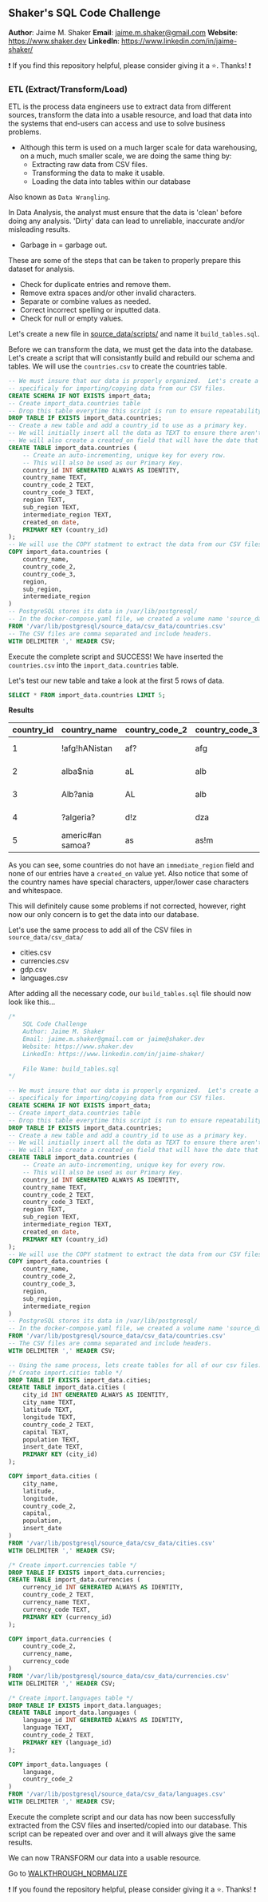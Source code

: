 ## Shaker's SQL Code Challenge

**Author**: Jaime M. Shaker
**Email**: jaime.m.shaker@gmail.com
**Website**: https://www.shaker.dev
**LinkedIn**: https://www.linkedin.com/in/jaime-shaker/ 

:exclamation: If you find this repository helpful, please consider giving it a :star:. Thanks! :exclamation:

### ETL (Extract/Transform/Load)

ETL is the process data engineers use to extract data from different sources, transform the data into a usable resource, and load that data into the systems that end-users can access and use to solve business problems.  
* Although this term is used on a much larger scale for data warehousing, on a much, much smaller scale, we are doing the same thing by:
	* Extracting raw data from CSV files.
	* Transforming the data to make it usable.
	* Loading the data into tables within our database

Also known as `Data Wrangling`.

In Data Analysis, the analyst must ensure that the data is 'clean' before doing any analysis. 'Dirty' data can lead to unreliable, inaccurate and/or misleading results.

* Garbage in = garbage out.

These are some of the steps that can be taken to properly prepare this dataset for analysis.

* Check for duplicate entries and remove them.
* Remove extra spaces and/or other invalid characters.
* Separate or combine values as needed.
* Correct incorrect spelling or inputted data.
* Check for null or empty values.

Let's create a new file in [source_data/scripts/](../source_data/scripts/) and name it `build_tables.sql`.

Before we can transform the data, we must get the data into the database.  Let's create a script that will consistantly build and rebuild our schema and tables.  We will use the `countries.csv` to create the countries table.

```sql
-- We must insure that our data is properly organized.  Let's create a schema
-- specificaly for importing/copying data from our CSV files.
CREATE SCHEMA IF NOT EXISTS import_data;
-- Create import_data.countries table
-- Drop this table everytime this script is run to ensure repeatability.
DROP TABLE IF EXISTS import_data.countries;
-- Create a new table and add a country_id to use as a primary key.
-- We will initially insert all the data as TEXT to ensure there aren't any errors during the COPY.
-- We will also create a created_on field that will have the date that the table was created.
CREATE TABLE import_data.countries (
	-- Create an auto-incrementing, unique key for every row.  
	-- This will also be used as our Primary Key.
	country_id INT GENERATED ALWAYS AS IDENTITY,
	country_name TEXT,
	country_code_2 TEXT,
	country_code_3 TEXT,
	region TEXT,
	sub_region TEXT,
	intermediate_region TEXT,
	created_on date,
	PRIMARY KEY (country_id)
);
-- We will use the COPY statment to extract the data from our CSV files.
COPY import_data.countries (
	country_name,
	country_code_2,
	country_code_3,
	region,
	sub_region,
	intermediate_region
)
-- PostgreSQL stores its data in /var/lib/postgresql/
-- In the docker-compose.yaml file, we created a volume name 'source_data/' that our container can access.
FROM '/var/lib/postgresql/source_data/csv_data/countries.csv'
-- The CSV files are comma separated and include headers.
WITH DELIMITER ',' HEADER CSV;
```
Execute the complete script and SUCCESS!  We have inserted the `countries.csv` into the `import_data.countries` table.

Let's test our new table and take a look at the first 5 rows of data.

```sql
SELECT * FROM import_data.countries LIMIT 5;
```
**Results**

country_id|country_name    |country_code_2|country_code_3|region  |sub_region       |intermediate_region|created_on|
----------|----------------|--------------|--------------|--------|-----------------|-------------------|----------|
1|!afg!hANistan   |af?           |afg           |asia    |$southern asia   |                   |          |
2|  alba$nia      |aL            |alb           |europe! |southern *europe |                   |          |
3|Alb?ania        |AL            |alb           |eur#ope |$southern e#urope|                   |          |
4|?algeria?       |d!z           |dza           |africa  |northern africa  |                   |          |
5|americ#an samoa?|as            |as!m          |0oceania|polyne$sia       |                   |          |

As you can see, some countries do not have an `immediate_region` field and none of our entries have a `created_on` value yet.  Also notice that some of the country names have special characters, upper/lower case characters and whitespace.

This will definitely cause some problems if not corrected, however, right now our only concern is to get the data into our database. 

Let's use the same process to add all of the CSV files in `source_data/csv_data/`
* cities.csv
* currencies.csv
* gdp.csv
* languages.csv

After adding all the necessary code, our `build_tables.sql` file should now look like this...

```sql
/*
	SQL Code Challenge
	Author: Jaime M. Shaker
	Email: jaime.m.shaker@gmail.com or jaime@shaker.dev
	Website: https://www.shaker.dev
	LinkedIn: https://www.linkedin.com/in/jaime-shaker/
	
	File Name: build_tables.sql
*/

-- We must insure that our data is properly organized.  Let's create a schema
-- specificaly for importing/copying data from our CSV files.
CREATE SCHEMA IF NOT EXISTS import_data;
-- Create import_data.countries table
-- Drop this table everytime this script is run to ensure repeatability.
DROP TABLE IF EXISTS import_data.countries;
-- Create a new table and add a country_id to use as a primary key.
-- We will initially insert all the data as TEXT to ensure there aren't any errors during the COPY.
-- We will also create a created_on field that will have the date that the table was created.
CREATE TABLE import_data.countries (
	-- Create an auto-incrementing, unique key for every row.  
	-- This will also be used as our Primary Key.
	country_id INT GENERATED ALWAYS AS IDENTITY,
	country_name TEXT,
	country_code_2 TEXT,
	country_code_3 TEXT,
	region TEXT,
	sub_region TEXT,
	intermediate_region TEXT,
	created_on date,
	PRIMARY KEY (country_id)
);
-- We will use the COPY statment to extract the data from our CSV files.
COPY import_data.countries (
	country_name,
	country_code_2,
	country_code_3,
	region,
	sub_region,
	intermediate_region
)
-- PostgreSQL stores its data in /var/lib/postgresql/
-- In the docker-compose.yaml file, we created a volume name 'source_data/' that our container can access.
FROM '/var/lib/postgresql/source_data/csv_data/countries.csv'
-- The CSV files are comma separated and include headers.
WITH DELIMITER ',' HEADER CSV;

-- Using the same process, lets create tables for all of our csv files.
/* Create import.cities table */
DROP TABLE IF EXISTS import_data.cities;
CREATE TABLE import_data.cities (
	city_id INT GENERATED ALWAYS AS IDENTITY,
	city_name TEXT,
	latitude TEXT,
	longitude TEXT,
	country_code_2 TEXT,
	capital TEXT,
	population TEXT,
	insert_date TEXT,
	PRIMARY KEY (city_id)
);

COPY import_data.cities (
	city_name,
	latitude,
	longitude,
	country_code_2,
	capital,
	population,
	insert_date
)
FROM '/var/lib/postgresql/source_data/csv_data/cities.csv'
WITH DELIMITER ',' HEADER CSV;

/* Create import.currencies table */
DROP TABLE IF EXISTS import_data.currencies;
CREATE TABLE import_data.currencies (
	currency_id INT GENERATED ALWAYS AS IDENTITY,
	country_code_2 TEXT,
	currency_name TEXT,
	currency_code TEXT,
	PRIMARY KEY (currency_id)
);

COPY import_data.currencies (
	country_code_2,
	currency_name,
	currency_code
)
FROM '/var/lib/postgresql/source_data/csv_data/currencies.csv'
WITH DELIMITER ',' HEADER CSV;

/* Create import.languages table */
DROP TABLE IF EXISTS import_data.languages;
CREATE TABLE import_data.languages (
	language_id INT GENERATED ALWAYS AS IDENTITY,
	language TEXT,
	country_code_2 TEXT,
	PRIMARY KEY (language_id)
);

COPY import_data.languages (
	language,
	country_code_2
)
FROM '/var/lib/postgresql/source_data/csv_data/languages.csv'
WITH DELIMITER ',' HEADER CSV;
```
Execute the complete script and our data has now been successfully extracted from the CSV files and inserted/copied into our database.  This script can be repeated over and over and it will always give the same results. 

We can now TRANSFORM our data into a usable resource.

 Go to [WALKTHROUGH_NORMALIZE](WALKTHROUGH_NORMALIZE.md)


:exclamation: If you found the repository helpful, please consider giving it a :star:. Thanks! :exclamation:



